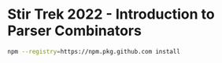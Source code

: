 Stir Trek 2022 - Introduction to Parser Combinators
===================================================

```bash
npm --registry=https://npm.pkg.github.com install 
```